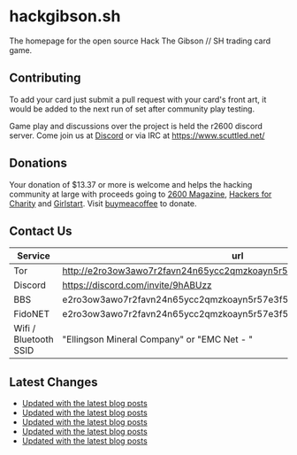 # hackgibson.sh
The homepage for the open source Hack The Gibson // SH trading card game.


## Contributing

To add your card just submit a pull request with your card's front art, it would be added to the next run of set after community play testing.

Game play and discussions over the project is held the r2600 discord server. Come join us at [Discord](https://discord.com/invite/9hABUzz) or via IRC at https://www.scuttled.net/


## Donations

Your donation of $13.37 or more is welcome and helps the hacking community at large with proceeds going to [2600 Magazine](https://2600.com/), [Hackers for Charity](https://hackersforcharity.org) and [Girlstart](https://girlstart.org).  Visit [buymeacoffee](https://www.buymeacoffee.com/hackgibson.sh) to donate.


## Contact Us

Service | url
-|-
Tor | http://e2ro3ow3awo7r2favn24n65ycc2qmzkoayn5r57e3f56nvjwdcgg32ad.onion
Discord | https://discord.com/invite/9hABUzz
BBS | e2ro3ow3awo7r2favn24n65ycc2qmzkoayn5r57e3f56nvjwdcgg32ad.onion:23
FidoNET | e2ro3ow3awo7r2favn24n65ycc2qmzkoayn5r57e3f56nvjwdcgg32ad.onion:24554
Wifi / Bluetooth SSID | "Ellingson Mineral Company" or "EMC Net - <fidonet address>"

## Latest Changes
<!-- BLOG-POST-LIST:START -->
- [Updated with the latest blog posts](https://github.com/DFW2600/hackgibson.sh/commit/250488fa859c418332b24c359120f5ea9558b480)
- [Updated with the latest blog posts](https://github.com/DFW2600/hackgibson.sh/commit/fb69f56c5ae145ef2757a2a4a465a0b5379f1392)
- [Updated with the latest blog posts](https://github.com/DFW2600/hackgibson.sh/commit/373c2862dd6a0bfb25143051588c45b81b8c5f16)
- [Updated with the latest blog posts](https://github.com/DFW2600/hackgibson.sh/commit/987d27c99f17065fa6426773dba8ac094f06d8a4)
- [Updated with the latest blog posts](https://github.com/DFW2600/hackgibson.sh/commit/37c7e9214b1b80744682f23d9ae707c3b4401377)
<!-- BLOG-POST-LIST:END -->
